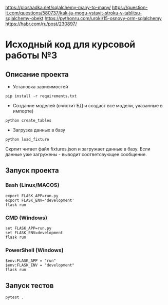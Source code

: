 https://ploshadka.net/sqlalchemy-many-to-many/
https://question-it.com/questions/580737/kak-ja-mogu-vstavit-stroku-v-tablitsu-sqlalchemy-obekt
https://pythonru.com/uroki/15-osnovy-orm-sqlalchemy
https://habr.com/ru/post/230897/



# Исходный код для курсовой работы №3

## Описание проекта
- Установка зависимостей
```shell
pip install -r requirements.txt
```

- Создание моделей (очистит БД и создаст все модели, указанные в импорте)
```shell
python create_tables
```

- Загрузка данных в базу
```shell
python load_fixture
```
Скрпит читает файл fixtures.json и загружает данные в базу. Если данные уже загружены - выводит соответсвующее сообщение. 

## Запуск проекта

### Bash (Linux/MACOS)
```shell
export FLASK_APP=run.py
export FLASK_ENV='development'
flask run
```

### CMD (Windows)
```shell
set FLASK_APP=run.py
set FLASK_ENV=development
flask run
```

### PowerShell (Windows)
```shell
$env:FLASK_APP = "run"
$env:FLASK_ENV = "development"
flask run
```

## Запуск тестов
```shell
pytest .
```

